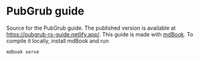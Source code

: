 # PubGrub guide

Source for the PubGrub guide.
The published version is available at https://pubgrub-rs-guide.netlify.app/.
This guide is made with [mdBook][mdbook].
To compile it locally, install mdBook and run

```sh
mdbook serve
```

[mdbook]: https://github.com/rust-lang/mdBook
